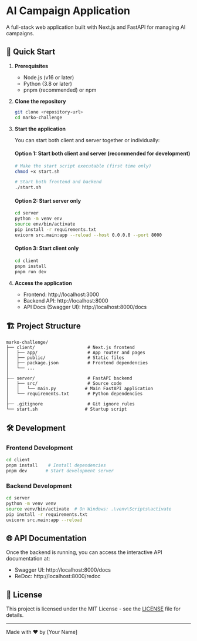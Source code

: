 # AI Campaign Application

A full-stack web application built with Next.js and FastAPI for managing AI campaigns.

## 🚀 Quick Start

1. **Prerequisites**
   - Node.js (v16 or later)
   - Python (3.8 or later)
   - pnpm (recommended) or npm

2. **Clone the repository**
   ```bash
   git clone <repository-url>
   cd marko-challenge
   ```

3. **Start the application**
   
   You can start both client and server together or individually:
   
   #### Option 1: Start both client and server (recommended for development)
   ```bash
   # Make the start script executable (first time only)
   chmod +x start.sh
   
   # Start both frontend and backend
   ./start.sh
   ```
   
   #### Option 2: Start server only
   ```bash
   cd server
   python -m venv env
   source env/bin/activate
   pip install -r requirements.txt
   uvicorn src.main:app --reload --host 0.0.0.0 --port 8000
   ```
   
   #### Option 3: Start client only
   ```bash
   cd client
   pnpm install
   pnpm run dev
   ```

4. **Access the application**
   - Frontend: http://localhost:3000
   - Backend API: http://localhost:8000
   - API Docs (Swagger UI): http://localhost:8000/docs

## 🏗️ Project Structure

```
marko-challenge/
├── client/                    # Next.js frontend
│   ├── app/                   # App router and pages
│   ├── public/                # Static files
│   ├── package.json           # Frontend dependencies
│   └── ...
│
├── server/                    # FastAPI backend
│   ├── src/                   # Source code
│   │   └── main.py           # Main FastAPI application
│   └── requirements.txt       # Python dependencies
│
├── .gitignore                 # Git ignore rules
└── start.sh                  # Startup script
```

## 🛠️ Development

### Frontend Development
```bash
cd client
pnpm install    # Install dependencies
pnpm dev       # Start development server
```

### Backend Development
```bash
cd server
python -m venv venv
source venv/bin/activate  # On Windows: .\venv\Scripts\activate
pip install -r requirements.txt
uvicorn src.main:app --reload
```

## 🌐 API Documentation

Once the backend is running, you can access the interactive API documentation at:
- Swagger UI: http://localhost:8000/docs
- ReDoc: http://localhost:8000/redoc

## 📝 License

This project is licensed under the MIT License - see the [LICENSE](LICENSE) file for details.

---

Made with ❤️ by [Your Name]